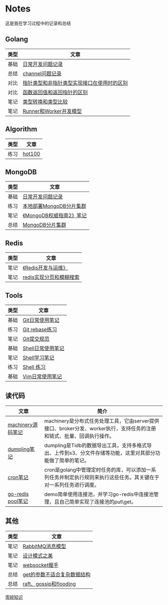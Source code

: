 # Notes
这是我在学习过程中的记录和总结

## Golang
| 类型  | 文章                                                                                                                                   |
|-----|--------------------------------------------------------------------------------------------------------------------------------------|
| 基础  | [日常开发问题记录](./golang/%E6%97%A5%E5%B8%B8%E5%BC%80%E5%8F%91%E9%97%AE%E9%A2%98%E8%AE%B0%E5%BD%95.md)                                     |
| 总结  | [channel问题记录](./golang/channel.md)                                                                                                   |
| 对比  | [指针类型和非指针类型实现接口在使用时的区别](/golang/golang%E6%8C%87%E9%92%88%E5%92%8C%E9%9D%9E%E6%8C%87%E9%92%88%E5%AE%9E%E7%8E%B0%E6%8E%A5%E5%8F%A3.md) |
| 对比  | [函数返回值和返回指针的区别](./golang/%E8%BF%94%E5%9B%9E%E6%8C%87%E9%92%88vs%E8%BF%94%E5%9B%9E%E5%80%BC.md)                                       |
| 笔记  | [类型转换和类型比较](./golang/golang%E7%B1%BB%E5%9E%8B%E8%BD%AC%E6%8D%A2.md)                                                                  |
| 笔记  | [Runner和Worker并发模型](./golang/%E5%B9%B6%E5%8F%91%E6%A8%A1%E5%9E%8B.md)                                                                |

## Algorithm
| 类型  | 文章                                                                                                     |
|-----|--------------------------------------------------------------------------------------------------------|
| 练习  | [hot100](./algorithm/hot100.md) |

## MongoDB
| 类型  | 文章                                                                                                     |
|-----|--------------------------------------------------------------------------------------------------------|
| 基础  | [日常开发问题记录](./mongo/notes.md)                                                                           |
| 练习  | [本地部署MongoDB分片集群](./mongo/%E6%9C%AC%E5%9C%B0%E9%83%A8%E7%BD%B2%E5%88%86%E7%89%87%E9%9B%86%E7%BE%A4.md) |
| 笔记  | [《MongoDB权威指南2》笔记](./mongo/MongoDB%E6%9D%83%E5%A8%81%E6%8C%87%E5%8D%972%20%E7%AC%94%E8%AE%B0.md)       |
| 总结  | [MongoDB分片集群](./mongo/MongoDB%E5%88%86%E7%89%87%E9%9B%86%E7%BE%A4.md)                                  |


## Redis
| 类型  | 文章                                                                                                     |
|-----|--------------------------------------------------------------------------------------------------------|
| 笔记  | [《Redis开发与运维》](./redis/Redis开发与运维.md)                                                                        |
| 笔记  | [redis实现分页和模糊搜索](./redis/使用redis实现分页和多条件模糊查询.md)                                                      |


## Tools
| 类型  | 文章                                                                                    |
|-----|---------------------------------------------------------------------------------------|
| 基础  | [Git日常使用笔记](./tools/Git%E6%97%A5%E5%B8%B8%E4%BD%BF%E7%94%A8%E7%AC%94%E8%AE%B0.md)     |
| 练习  | [Git rebase练习](./tools/Git%20rebasePractice.md)                                       |
| 笔记  | [Git提交规范](./tools/Git%E6%8F%90%E4%BA%A4%E8%A7%84%E8%8C%83.md)                         |
| 基础  | [Shell日常使用笔记](./tools/Shell%E6%97%A5%E5%B8%B8%E4%BD%BF%E7%94%A8%E7%AC%94%E8%AE%B0.md) |
| 笔记  | [Shell学习笔记](./tools/Shell%E5%AD%A6%E4%B9%A0%E7%AC%94%E8%AE%B0.md)                     |
| 练习  | [Shell 练习](./tools/shellPractice/)                                                    |
| 基础  | [Vim日常使用笔记](./tools/Vim%E6%97%A5%E5%B8%B8%E4%BD%BF%E7%94%A8%E7%AC%94%E8%AE%B0.md)     |

## 读代码
| 文章                                                          | 简介                                                                       |
|-------------------------------------------------------------|--------------------------------------------------------------------------|
| [machinery源码笔记](https://github.com/pojiang20/machineryDemo) | machinery是分布式任务处理工具，它由server提供接口、broker分发、worker执行，支持任务的注册和链式、批量、回调执行操作。 |
| [dumpling笔记](./read_code/dumpling.md)                       | dumpling是Tidb的数据导出工具，支持多格式导出、上传到s3、分文件存储等功能，这里对其部分功能做了简单的笔记。             |
| [cron笔记](https://github.com/pojiang20/cronDemo)             | cron是golang中管理定时任务的库，可以添加一系列任务并制定执行规则来执行这些任务。其关键在于对一系列任务进行调度。            |
| [go-redis pool笔记](https://github.com/pojiang20/redis-pool)  | demo简单使用连接池，并学习go-redis中连接池管理，且自己简单实现了连接池的put\get。                       |

## 其他
| 类型  | 文章                                                                                                      |
|-----|---------------------------------------------------------------------------------------------------------|
| 笔记  | [RabbitMQ消息模型](./other/RabbitMQ%E6%B6%88%E6%81%AF%E6%A8%A1%E5%9E%8B.md)                                 |
| 笔记  | [设计模式之美](./design_patterns/%E8%AE%BE%E8%AE%A1%E6%A8%A1%E5%BC%8F%E4%B9%8B%E7%BE%8E%E7%AC%94%E8%AE%B0.md) |
| 笔记  | [websocket握手](./other/websocket握手.md) |
| 总结  | [get的参数不适合复杂数据结构](./other/get的参数不适合复杂数据结构.md) |
| 总结  | [raft、gossip和flooding](./other/raft、gossip和flooding.md) |

[零碎知识](./other/%E9%9B%B6%E7%A2%8E%E7%9F%A5%E8%AF%86%E7%82%B9.md)